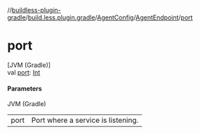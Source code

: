 //[buildless-plugin-gradle](../../../../index.md)/[build.less.plugin.gradle](../../index.md)/[AgentConfig](../index.md)/[AgentEndpoint](index.md)/[port](port.md)

# port

[JVM (Gradle)]\
val [port](port.md): [Int](https://kotlinlang.org/api/latest/jvm/stdlib/kotlin/-int/index.html)

#### Parameters

JVM (Gradle)

| | |
|---|---|
| port | Port where a service is listening. |
